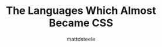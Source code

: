 ---
layout: post-video
title: The Languages Which Almost Became CSS
videolength: 25min
author: mattdsteele
presented: June 2016
youtubeurl: https://www.youtube.com/embed/N8kRqyTvvyQ
meetuplink: https://www.meetup.com/nebraskajs/events/228510459/
---